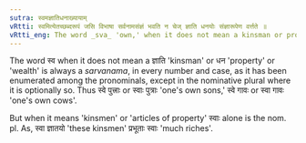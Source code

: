 ```yaml
---
sutra: स्वमज्ञातिधनाख्यायाम्
vRtti: स्वमित्येतच्छब्दरूपं जसि विभाषा सर्वनामसंज्ञं भवति न चेज् ज्ञाति धनयोः संज्ञारूपेण वर्त्तते ॥
vRtti_eng: The word _sva_ 'own,' when it does not mean a kinsman or property is optionally _sarvanama_ before the affix _jas_.
---
```

The word स्व when it does not mean a ज्ञाति 'kinsman' or धन 'property' or 'wealth' is always a _sarvanama_, in every number and case, as it has been enumerated among the pronominals, except in the nominative plural where it is optionally so. Thus स्वे पुत्त्राः or स्वाः पुत्राः 'one's own sons,' स्वे गावः or स्वा गावः 'one's own cows'.

But when it means 'kinsmen' or 'articles of property' स्वाः alone is the nom. pl. As, स्वा ज्ञातयो 'these kinsmen' प्रभूताः स्वाः 'much riches'.
